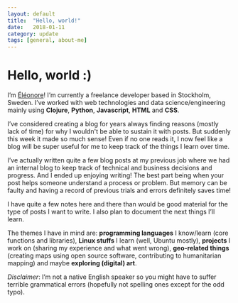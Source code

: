 ```yaml
---
layout: default
title:  "Hello, world!"
date:   2018-01-11
category: update
tags: [general, about-me]
---
```


# Hello, world :)


I’m [Éléonore](http://elle-est-au-nord.com/)!
I’m currently a freelance developer based in Stockholm, Sweden. I’ve worked with web technologies and data science/engineering mainly using **Clojure**, **Python**, **Javascript**, **HTML** and **CSS**.


I’ve considered creating a blog for years always finding reasons (mostly lack of time) for why I wouldn't be able to sustain it with posts. But suddenly this week it made so much sense! Even if no one reads it, I now feel like a blog will be super useful for me to keep track of the things I learn over time.


I’ve actually written quite a few blog posts at my previous job where we had an internal blog to keep track of technical and business decisions and progress. And I ended up enjoying writing! The best part being when your post helps someone understand a process or problem. But memory can be faulty and having a record of previous trials and errors definitely saves time!


I have quite a few notes here and there than would be good material for the type of posts I want to write. I also plan to document the next things I’ll learn.

The themes I have in mind are: **programming languages** I know/learn (core functions and libraries), **Linux stuffs** I learn (well, Ubuntu mostly), **projects** I work on (sharing my experience and what went wrong), **geo-related things** (creating maps using open source software, contributing to humanitarian mapping) and maybe **exploring (digital) art**.


*Disclaimer*: I’m not a native English speaker so you might have to suffer terrible grammatical errors (hopefully not spelling ones except for the odd typo).

